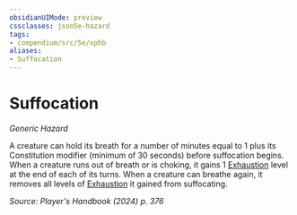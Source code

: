 ```yaml
---
obsidianUIMode: preview
cssclasses: json5e-hazard
tags:
- compendium/src/5e/xphb
aliases:
- Suffocation
---
```

# Suffocation
*Generic Hazard*  

A creature can hold its breath for a number of minutes equal to 1 plus its Constitution modifier (minimum of 30 seconds) before suffocation begins. When a creature runs out of breath or is choking, it gains 1 [Exhaustion](conditions.md#Exhaustion) level at the end of each of its turns. When a creature can breathe again, it removes all levels of [Exhaustion](conditions.md#Exhaustion) it gained from suffocating.

*Source: Player's Handbook (2024) p. 376*